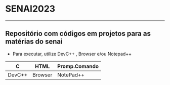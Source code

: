 # SENAI2023
---
## Repositório com códigos em projetos para as matérias do senai
- Para executar, utilize DevC++ , Browser e/ou Notepad++
  
|C|HTML|Promp.Comando|
|-|-|-|
|DevC++|Browser|NotePad++|
